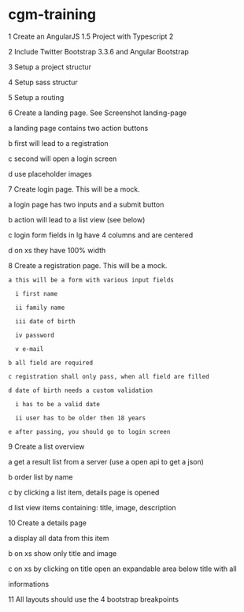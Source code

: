 # cgm-training

1 Create an AngularJS 1.5 Project with Typescript 2

2 Include Twitter Bootstrap 3.3.6 and Angular Bootstrap

3 Setup a project structur

4 Setup sass structur

5 Setup a routing

6 Create a landing page. See Screenshot landing-page

  a landing page contains two action buttons

  b first will lead to a registration

  c second will open a login screen

  d use placeholder images
  
7 Create login page. This will be a mock.

  a login page has two inputs and a submit button
  
  b action will lead to a list view (see below)
  
  c login form fields in lg have 4 columns and are centered
  
  d on xs they have 100% width
  
8 Create a registration page. This will be a mock.

    a this will be a form with various input fields
    
      i first name
      
      ii family name
      
      iii date of birth
      
      iv password
      
      v e-mail
      
    b all field are required
     
    c registration shall only pass, when all field are filled
    
    d date of birth needs a custom validation
    
      i has to be a valid date
      
      ii user has to be older then 18 years
      
    e after passing, you should go to login screen
    
9 Create a list overview

  a get a result list from a server (use a open api to get a json)
  
  b order list by name
  
  c by clicking a list item, details page is opened
  
  d list view items containing: title, image, description
  
10 Create a details page

  a display all data from this item
  
  b on xs show only title and image
  
  c on xs by clicking on title open an expandable area below title with all
  
informations

11 All layouts should use the 4 bootstrap breakpoints
